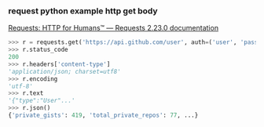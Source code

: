 ###  request python example http get body


[Requests: HTTP for Humans™ — Requests 2.23.0 documentation](https://requests.readthedocs.io/en/master/ "Requests: HTTP for Humans™ — Requests 2.23.0 documentation")


 

```python
>>> r = requests.get('https://api.github.com/user', auth=('user', 'pass'))
>>> r.status_code
200
>>> r.headers['content-type']
'application/json; charset=utf8'
>>> r.encoding
'utf-8'
>>> r.text
'{"type":"User"...'
>>> r.json()
{'private_gists': 419, 'total_private_repos': 77, ...}
```
